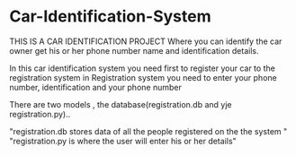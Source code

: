 # Car-Identification-System

THIS IS A CAR IDENTIFICATION PROJECT
Where you can identify the car owner get his or her phone number name and identification details.

In this car identification system you need first to register your car to the registration system
in Registration system you need to enter your phone number, identification and your phone number

There are two models , the database(registration.db and yje registration.py)..

"registration.db stores data of all the people registered on the the system "
"registration.py is where the user will enter his or her details"
